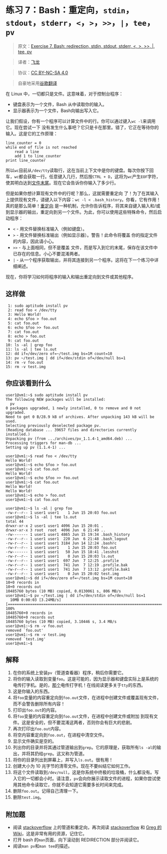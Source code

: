 # 练习 7：Bash：重定向，`stdin`，`stdout`，`stderr`，`<`，`>`，`>>`，`|`，`tee`，`pv`

> 原文：[Exercise 7. Bash: redirection, stdin, stdout, stderr, <, >, >>, |, tee, pv](https://archive.fo/hZqGb)

> 译者：[飞龙](https://github.com/wizardforcel)

> 协议：[CC BY-NC-SA 4.0](http://creativecommons.org/licenses/by-nc-sa/4.0/)

> 自豪地采用[谷歌翻译](https://translate.google.cn/)

在 Linux 中，一切都只是文件。这意味着，对于控制台程序：

+   键盘表示为一个文件，Bash 从中读取你的输入。
+   显示器表示为一个文件，Bash向输出写入它。

让我们假设，你有一个程序可以计算文件中的行。你可以通过键入`wc -l`来调用它。现在尝试一下 没有发生什么事吧？它只是卡在那里。错了，它正在等待你的输入。这是它的工作原理：

```
line_counter = 0
while end of file is not reached
    read a line
    add 1 to line_counter
print line_counter
```

所以`wc`目前从`/dev/tty`读取行，这在当前上下文中是你的键盘。每次你按下回车，`wc`都会获取一行。任意键入几行，然后按`CTRL + D`，这将为`wc`产生`EOF`字符，使其明白达到[文件末尾](http://en.wikipedia.org/wiki/End-of-file)。现在它会告诉你你输入了多少行。

但是如果你想计算现有文件中的行呢？那么，这就需要重定向 了！为了在其输入上提供现有文件，请键入以下内容：`wc -l < .bash_history`。你看，它有作用！真的是那么简单！[重定向](http://en.wikipedia.org/wiki/Redirection_%28computing%29) 是一种机制，允许你告诉程序，将其来自键入输入和/或到显示器的输出，重定向到另一个文件。为此，你可以使用这些特殊命令，然后启动程序：

+   `<` - 用文件替换标准输入（例如键盘）。
+   `>` - 用文件替换标准输出（例如显示器）。警告！此命令将覆盖 你的指定文件的内容，因此请小心。
+   `>>` - 与上面相同，但不是覆盖 文件，而是写入到它的末尾，保存在该文件中已存在的信息。小心不要混淆两者。
+   `|` - 从一个程序获取输出，并将其连接到另一个程序。这将在下一个练习中详细阐述。

现在，你将学习如何将程序的输入和输出重定向到文件或其他程序。

## 这样做

```
 1: sudo aptitude install pv
 2: read foo < /dev/tty
 3: Hello World!
 4: echo $foo > foo.out
 5: cat foo.out
 6: echo $foo >> foo.out
 7: cat foo.out
 8: echo > foo.out
 9: cat foo.out
10: ls -al | grep foo
11: ls -al | tee ls.out
12: dd if=/dev/zero of=~/test.img bs=1M count=10
13: pv ~/test.img | dd if=/dev/stdin of=/dev/null bs=1
14: rm -v foo.out
15: rm -v test.img
```

## 你应该看到什么

```
user1@vm1:~$ sudo aptitude install pv
The following NEW packages will be installed:
  pv
0 packages upgraded, 1 newly installed, 0 to remove and 0 not upgraded.
Need to get 0 B/28.9 kB of archives. After unpacking 143 kB will be used.
Selecting previously deselected package pv.
(Reading database ... 39657 files and directories currently installed.)
Unpacking pv (from .../archives/pv_1.1.4-1_amd64.deb) ...
Processing triggers for man-db ...
Setting up pv (1.1.4-1) ...
 
user1@vm1:~$ read foo < /dev/tty
Hello World!
user1@vm1:~$ echo $foo > foo.out
user1@vm1:~$ cat foo.out
Hello World!
user1@vm1:~$ echo $foo >> foo.out
user1@vm1:~$ cat foo.out
Hello World!
Hello World!
user1@vm1:~$ echo > foo.out
user1@vm1:~$ cat foo.out
 
user1@vm1:~$ ls -al | grep foo
-rw-r--r-- 1 user1 user1    1 Jun 15 20:03 foo.out
user1@vm1:~$ ls -al | tee ls.out
total 44
drwxr-xr-x 2 user1 user1 4096 Jun 15 20:01 .
drwxr-xr-x 3 root  root  4096 Jun  6 21:49 ..
-rw------- 1 user1 user1 4865 Jun 15 19:34 .bash_history
-rw-r--r-- 1 user1 user1  220 Jun  6 21:48 .bash_logout
-rw-r--r-- 1 user1 user1 3184 Jun 14 12:24 .bashrc
-rw-r--r-- 1 user1 user1    1 Jun 15 20:03 foo.out
-rw------- 1 user1 user1   50 Jun 15 18:41 .lesshst
-rw-r--r-- 1 user1 user1    0 Jun 15 20:03 ls.out
-rw-r--r-- 1 user1 user1  697 Jun  7 12:25 .profile
-rw-r--r-- 1 user1 user1  741 Jun  7 12:19 .profile.bak
-rw-r--r-- 1 user1 user1  741 Jun  7 13:12 .profile.bak1
-rw-r--r-- 1 user1 user1    0 Jun 15 20:02 test.img
user1@vm1:~$ dd if=/dev/zero of=~/test.img bs=1M count=10
10+0 records in
10+0 records out
10485760 bytes (10 MB) copied, 0.0130061 s, 806 MB/s
user1@vm1:~$ pv ~/test.img | dd if=/dev/stdin of=/dev/null bs=1
  10MB 0:00:03 [3.24MB/s] [=================================================================================>] 100%
10485760+0 records in
10485760+0 records out
10485760 bytes (10 MB) copied, 3.10446 s, 3.4 MB/s
user1@vm1:~$ rm -v foo.out
removed `foo.out'
user1@vm1:~$ rm -v test.img
removed `test.img'
user1@vm1:~$
```

## 解释

1.  在你的系统上安装`pv`（管道查看器）程序，稍后你需要它。
2.  将你的输入读取到变量`foo`。这是可能的，因为显示器和键盘实际上是系统的电传打字机。是的，[那个](http://www.google.ru/search?rlz=1C1CHKZ_enRU438RU438&sugexp=chrome,mod%3D11&q=unix+filter&um=1&ie=UTF-8&hl=en&tbm=isch&source=og&sa=N&tab=wi&ei=QWDbT7LILsTi4QTJxNXWCg&biw=1116&bih=875&sei=Q2DbT93XOLLS4QTmst2ACg%23um=1&hl=en&newwindow=1&rlz=1C1CHKZ_enRU438RU438&tbm=isch&sa=1&q=teletype&oq=teletype&aq=f&aqi=g10&aql=&gs_l=img.3..0l10.455489.456448.4.456736.8.6.0.2.2.0.144.567.4j2.6.0...0.0.Qa6W2PHvUWw&pbx=1&bav=on.2,or.r_gc.r_pw.r_qf.,cf.osb&fp=e87c07212bd9e2a6&biw=1116&bih=875)电传打字机！在线阅读更多关于`tty`的东西。
3.  这是你输入的东西。
4.  将`foo`变量的内容重定向到`foo.out`文件，在进程中创建文件或覆盖现有文件，而不会警告删除所有内容！
5.  打印出`foo.out`的内容。
6.  将`foo`变量的内容重定向到`foo.out`文件，在进程中创建文件或附加 到现有文件。这是安全的，但不要混淆这两者，否则你会有巨大的悲剧。
7.  再次打印出`foo.out`内容。
8.  将空内容重定向到`foo.out`，在进程中清空文件。
9.  显示文件确实是空的。
0.  列出你的目录并将其通过管道输出到`grep`。它的原理是，获取所有`ls -al`的输出，并将其扔给`grep`。这又称为管道。
1.  将你的目录列出到屏幕上，并写入`ls.out`。很有用！
2.  创建大小为 10 兆字节的清零文件。现在不要纠结它如何工作。
3.  将这个文件读取到`/dev/null`，这是你系统中终极的垃圾桶，什么都没有。写入它的一切都会小时。请注意，`pv`会向你展示读取文件的进程，如果你尝试使用其他命令读取它，你就不会知道它需要多长时间来完成。
4.  删除`foo.out`。记得自己清理一下。
5.  删除`test.img`。

## 附加题

+   阅读 [stackoverflow](http://stackoverflow.com/questions/5802879/difference-between-pipelining-and-redirection-in-linux) 上的管道和重定向，再次阅读 [stackoverflow](http://stackoverflow.com/questions/19122/bash-pipe-handling?rq=1) 和 [Greg 的 Wiki](http://mywiki.wooledge.org/BashFAQ/024)，这是非常有用的资源，记住它。
+   打开 bash 的`man`页面，向下滚动到 REDIRECTION 部分并阅读它。
+   阅读`man pv`和`man tee`的描述。
